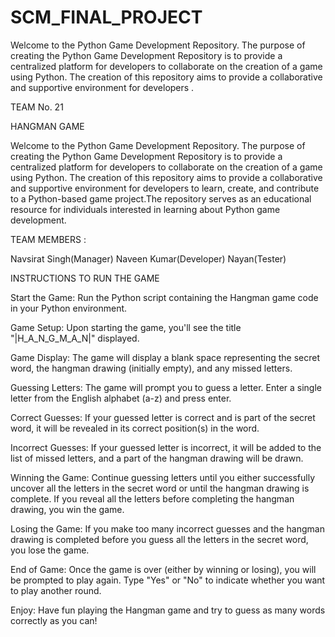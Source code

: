 # SCM_FINAL_PROJECT

Welcome to the Python Game Development Repository. The purpose of creating the Python Game Development Repository is to provide a centralized platform for developers to collaborate on the creation of a game using Python. The creation of this repository aims to provide a collaborative and supportive environment for developers .

TEAM No. 21

HANGMAN GAME

Welcome to the Python Game Development Repository. The purpose of creating the Python Game Development Repository is to provide a centralized platform for developers to collaborate on the creation of a game using Python. The creation of this repository aims to provide a collaborative and supportive environment for developers to learn, create, and contribute to a Python-based game project.The repository serves as an educational resource for individuals interested in learning about Python game development.

TEAM MEMBERS :

Navsirat Singh(Manager) Naveen Kumar(Developer) Nayan(Tester)

INSTRUCTIONS TO RUN THE GAME

Start the Game: Run the Python script containing the Hangman game code in your Python environment.

Game Setup: Upon starting the game, you'll see the title "|H_A_N_G_M_A_N|" displayed.

Game Display: The game will display a blank space representing the secret word, the hangman drawing (initially empty), and any missed letters.

Guessing Letters: The game will prompt you to guess a letter. Enter a single letter from the English alphabet (a-z) and press enter.

Correct Guesses: If your guessed letter is correct and is part of the secret word, it will be revealed in its correct position(s) in the word.

Incorrect Guesses: If your guessed letter is incorrect, it will be added to the list of missed letters, and a part of the hangman drawing will be drawn.

Winning the Game: Continue guessing letters until you either successfully uncover all the letters in the secret word or until the hangman drawing is complete. If you reveal all the letters before completing the hangman drawing, you win the game.

Losing the Game: If you make too many incorrect guesses and the hangman drawing is completed before you guess all the letters in the secret word, you lose the game.

End of Game: Once the game is over (either by winning or losing), you will be prompted to play again. Type "Yes" or "No" to indicate whether you want to play another round.

Enjoy: Have fun playing the Hangman game and try to guess as many words correctly as you can!
